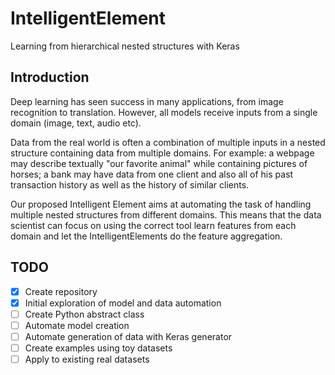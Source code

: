 # IntelligentElement
Learning from hierarchical nested structures with Keras

## Introduction

Deep learning has seen success in many applications, from image recognition to translation. However, all models receive inputs from a single domain (image, text, audio etc).

Data from the real world is often a combination of multiple inputs in a nested structure containing data from multiple domains. For example: a webpage may describe textually "our favorite animal" while containing pictures of horses; a bank may have data from one client and also all of his past transaction history as well as the history of similar clients.

Our proposed Intelligent Element aims at automating the task of handling multiple nested structures from different domains. This means that the data scientist can focus on using the correct tool learn features from each domain and let the IntelligentElements do the feature aggregation.

## TODO

- [x] Create repository 
- [x] Initial exploration of model and data automation 
- [ ] Create Python abstract class
- [ ] Automate model creation
- [ ] Automate generation of data with Keras generator
- [ ] Create examples using toy datasets
- [ ] Apply to existing real datasets
